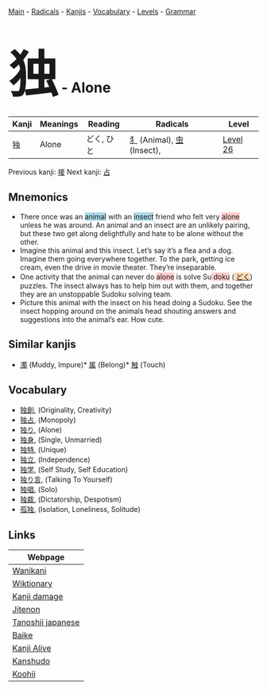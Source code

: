 <style> bigfont {font-size: 100px}</style>
[Main](../index.md) -
[Radicals](../radicals.md) -
[Kanjis](../kanjis.md) -
[Vocabulary](../vocabulary.md) -
[Levels](../levels.md) -
[Grammar](../grammar.md)
# <bigfont> 独</bigfont> - Alone 

| Kanji | Meanings | Reading | Radicals | Level |
| --- | --- | --- | --- | --- |
| 独 | Alone | どく, ひと | [犭](../radicals/犭.md) (Animal), [虫](../radicals/虫.md) (Insect),  | [Level 26](../levels/wk_level26.md) |

Previous kanji: [接](接.md) Next kanji: [占](占.md) 

## Mnemonics
 * There once was an <span style="background-color:#ADD8E6"> animal</span> with an <span style="background-color:#ADD8E6"> insect</span> friend who felt very <span style="background-color:#ffcccb"> alone</span> unless he was around. An animal and an insect are an unlikely pairing, but these two get along delightfully and hate to be alone without the other.
* Imagine this animal and this insect. Let’s say it’s a flea and a dog. Imagine them going everywhere together. To the park, getting ice cream, even the drive in movie theater. They’re inseparable.
* One activity that the animal can never do <span style="background-color:#ffcccb"> alone</span> is solve Su<span style="background-color:#ffcccb"> doku</span> (<span style="background-color:#fed8b1"> [どく](https://jisho.org/search/どく)</span>) puzzles. The insect always has to help him out with them, and together they are an unstoppable Sudoku solving team.
* Picture this animal with the insect on his head doing a Sudoku. See the insect hopping around on the animals head shouting answers and suggestions into the animal’s ear. How cute.


## Similar kanjis
 * [濁](濁.md) (Muddy, Impure)* [属](属.md) (Belong)* [触](触.md) (Touch)


## Vocabulary
 * [独創](../vocabulary/独.md), (Originality, Creativity)
* [独占](../vocabulary/独.md), (Monopoly)
* [独り](../vocabulary/独.md), (Alone)
* [独身](../vocabulary/独.md), (Single, Unmarried)
* [独特](../vocabulary/独.md), (Unique)
* [独立](../vocabulary/独.md), (Independence)
* [独学](../vocabulary/独.md), (Self Study, Self Education)
* [独り言](../vocabulary/独.md), (Talking To Yourself)
* [独唱](../vocabulary/独.md), (Solo)
* [独裁](../vocabulary/独.md), (Dictatorship, Despotism)
* [孤独](../vocabulary/独.md), (Isolation, Loneliness, Solitude)



## Links 

| Webpage |
| --- |
| [Wanikani          ](https://www.wanikani.com/kanji/独) |
| [Wiktionary        ](https://en.wiktionary.org/wiki/独) |
| [Kanji damage      ](http://www.kanjidamage.com/kanji/search?utf8=✓&q=独) |
| [Jitenon           ](https://jitenon.com/kanji/独) |
| [Tanoshii japanese ](https://www.tanoshiijapanese.com/dictionary/kanji.cfm?k=独) |
| [Baike             ](https://baike.baidu.com/item/独) |
| [Kanji Alive       ](https://app.kanjialive.com/独) |
| [Kanshudo          ](https://www.kanshudo.com/searchmn?q=独) |
| [Koohii            ](https://kanji.koohii.com/study/kanji/独) |
